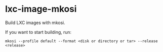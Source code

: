 # lxc-image-mkosi

Build LXC images with mkosi.

If you want to start building, run:

```
mkosi --profile default --format <disk or directory or tar> --release <release>
```
